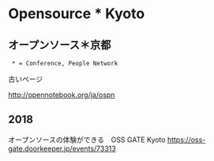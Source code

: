# Opensource * Kyoto
## オープンソース＊京都

     * = Conference, People Network

古いページ

http://opennotebook.org/ja/ospn


## 2018
オープンソースの体験ができる　OSS GATE Kyoto 
https://oss-gate.doorkeeper.jp/events/73313
